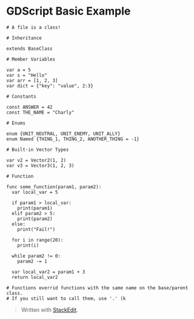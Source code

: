 # GDScript Basic Example

    # A file is a class!
    
    # Inheritance
    
    extends BaseClass
    
    # Member Variables
    
    var a = 5
    var s = "Hello"
    var arr = [1, 2, 3]
    var dict = {"key": "value", 2:3}

    # Constants

    const ANSWER = 42
    const THE_NAME = "Charly"

    # Enums

    enum {UNIT_NEUTRAL, UNIT_ENEMY, UNIT_ALLY}
    enum Named {THING_1, THING_2, ANOTHER_THING = -1}

    # Built-in Vector Types

    var v2 = Vector2(1, 2)
    var v3 = Vector3(1, 2, 3)

    # Function

    func some_function(param1, param2):
      var local_var = 5

      if param1 > local_var:
        print(param1)
      elif param2 > 5:
        print(param2)
	  else:
	    print("Fail!")

      for i in range(20):
        print(i)

      while param2 != 0:
        param2 -= 1

      var local_var2 = param1 + 3
      return local_var2

    # Functions overrid functions with the same name on the base/parent class.
    # If you still want to call them, use '.' (k

> Written with [StackEdit](https://stackedit.io/).
<!--stackedit_data:
eyJoaXN0b3J5IjpbLTk2OTUzNjk5MF19
-->